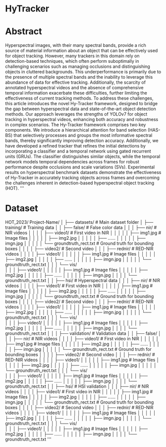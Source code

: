 # HyTracker
# Abstract
Hyperspectral images, with their many spectral bands, provide a rich source of material information about an object that can be effectively used for object tracking. However, many trackers in this domain rely on detection-based techniques, which often perform suboptimally in challenging scenarios such as managing occlusions and distinguishing objects in cluttered backgrounds. This underperformance is primarily due to the presence of multiple spectral bands and the inability to leverage this abundance of data for effective tracking. Additionally, the scarcity of annotated hyperspectral videos and the absence of comprehensive temporal information exacerbate these difficulties, further limiting the effectiveness of current tracking methods. To address these challenges, this article introduces the novel Hy-Tracker framework, designed to bridge the gap between hyperspectral data and state-of-the-art object detection methods.
Our approach leverages the strengths of YOLOv7 for object tracking in hyperspectral videos, enhancing both accuracy and robustness in complex scenarios. The Hy-Tracker framework comprises two key components. We introduce a hierarchical
attention for band selection (HAS-BS) that selectively processes and groups the most informative spectral bands, thereby significantly improving detection accuracy. Additionally, we have developed a refined tracker that refines the initial detections by incorporating a classifier and a temporal network using gated recurrent units (GRUs). The classifier distinguishes similar objects, while the temporal network models temporal dependencies across frames for robust performance despite occlusions and scale variations (SVs). Experimental results on hyperspectral benchmark datasets demonstrate the effectiveness of Hy-Tracker in accurately tracking objects across frames and overcoming the challenges inherent in detection-based hyperspectral object tracking (HOT).
'''
# Dataset
HOT_2023/
Project-Name/
│
├── datasets/                           # Main dataset folder
│   ├── training/                       # Training data
│   │   ├── false/                      # False color data
│   │   │   ├── nir/                    # NIR videos
│   │   │   │   ├── video1/             # First video in NIR
│   │   │   │   │   ├── img1.jpg        # Image files
│   │   │   │   │   ├── img2.jpg
│   │   │   │   │   ├── ......
│   │   │   │   │   ├── imgn.jpg
│   │   │   │   │   └── groundtruth_rect.txt  # Ground truth for bounding boxes
│   │   │   │   ├── video2/             # Second video
│   │   │   ├── rednir/                 # RED-NIR videos
│   │   │   │   ├── video1/
│   │   │   │   │   ├── img1.jpg        # Image files
│   │   │   │   │   ├── img2.jpg
│   │   │   │   │   ├── ......
│   │   │   │   │   ├── imgn.jpg
│   │   │   │   │   └── groundtruth_rect.txt
│   │   │   └── vis/              
│   │   │       ├── video1/
│   │   │   │   │   ├── img1.jpg        # Image files
│   │   │   │   │   ├── img2.jpg
│   │   │   │   │   ├── ......
│   │   │   │   │   ├── imgn.jpg
│   │   │       │   └── groundtruth_rect.txt
│   │   ├── hsi/                        # Hyperspectral data
│   │   │   ├── nir/                    # NIR videos
│   │   │   │   ├── video1/             # First video in NIR
│   │   │   │   │   ├── img1.jpg        # Image files
│   │   │   │   │   ├── img2.jpg
│   │   │   │   │   ├── ......
│   │   │   │   │   ├── imgn.jpg
│   │   │   │   │   └── groundtruth_rect.txt  # Ground truth for bounding boxes
│   │   │   │   ├── video2/             # Second video
│   │   │   ├── rednir/                 # RED-NIR videos
│   │   │   │   ├── video1/
│   │   │   │   │   ├── img1.jpg        # Image files
│   │   │   │   │   ├── img2.jpg
│   │   │   │   │   ├── ......
│   │   │   │   │   ├── imgn.jpg
│   │   │   │   │   └── groundtruth_rect.txt
│   │   │   └── vis/                   
│   │   │       ├── video1/
│   │   │   │   │   ├── img1.jpg        # Image files
│   │   │   │   │   ├── img2.jpg
│   │   │   │   │   ├── ......
│   │   │   │   │   ├── imgn.jpg
│   │   │       │   └── groundtruth_rect.txt
│   │
│   ├── validation/                     # Validation data
│   │   ├── false/
│   │   │   ├── nir/                    # NIR videos
│   │   │   │   ├── video1/             # First video in NIR
│   │   │   │   │   ├── img1.jpg        # Image files
│   │   │   │   │   ├── img2.jpg
│   │   │   │   │   ├── ......
│   │   │   │   │   ├── imgn.jpg
│   │   │   │   │   └── groundtruth_rect.txt  # Ground truth for bounding boxes
│   │   │   │   ├── video2/             # Second video
│   │   │   ├── rednir/                 # RED-NIR videos
│   │   │   │   ├── video1/
│   │   │   │   │   ├── img1.jpg        # Image files
│   │   │   │   │   ├── img2.jpg
│   │   │   │   │   ├── ......
│   │   │   │   │   ├── imgn.jpg
│   │   │   │   │   └── groundtruth_rect.txt
│   │   │   └── vis/                    
│   │   │       ├── video1/
│   │   │   │   │   ├── img1.jpg        # Image files
│   │   │   │   │   ├── img2.jpg
│   │   │   │   │   ├── ......
│   │   │   │   │   ├── imgn.jpg
│   │   │       │   └── groundtruth_rect.txt
│   │   ├── hsi/                        # HSI validation
│   │   │   ├── nir/                    # NIR videos
│   │   │   │   ├── video1/             # First video in NIR
│   │   │   │   │   ├── img1.jpg        # Image files
│   │   │   │   │   ├── img2.jpg
│   │   │   │   │   ├── ......
│   │   │   │   │   ├── imgn.jpg
│   │   │   │   │   └── groundtruth_rect.txt  # Ground truth for bounding boxes
│   │   │   │   ├── video2/             # Second video
│   │   │   ├── rednir/                 # RED-NIR videos
│   │   │   │   ├── video1/
│   │   │   │   │   ├── img1.jpg        # Image files
│   │   │   │   │   ├── img2.jpg
│   │   │   │   │   ├── ......
│   │   │   │   │   ├── imgn.jpg
│   │   │   │   │   └── groundtruth_rect.txt
│   │   │   └── vis/                    
│   │   │       ├── video1/
│   │   │   │   │   ├── img1.jpg        # Image files
│   │   │   │   │   ├── img2.jpg
│   │   │   │   │   ├── ......
│   │   │   │   │   ├── imgn.jpg
│   │   │       │   └── groundtruth_rect.txt
'''

